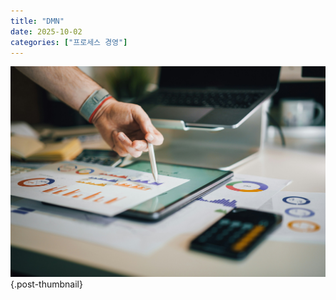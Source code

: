```yaml
---
title: "DMN"
date: 2025-10-02
categories: ["프로세스 경영"]
---
```


![](/img/stat-thumb.jpg){.post-thumbnail}


